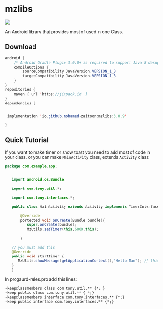 
# mzlibs


[![](https://jitpack.io/v/io.github.mohamed-zaitoon/mzlibs.svg)](https://jitpack.io/#io.github.mohamed-zaitoon/mzlibs)


An Android library that provides most of used in one Class.


## Download

```java
android {
    /* Android Gradle Plugin 3.0.0+ is required to support Java 8 desugaring */
    compileOptions {
        sourceCompatibility JavaVersion.VERSION_1_8
        targetCompatibility JavaVersion.VERSION_1_8
    }
}
repositories {
    maven { url 'https://jitpack.io' }
}
dependencies {


 implementation 'io.github.mohamed-zaitoon:mzlibs:3.0.9'
 
}
```

## Quick Tutorial

If you want to make timer or show toast you need to add most of code in your class.
or you can make `MainActivity` class, extends  `Activity` class:
```java
package com.example.app;
   
   
   import android.os.Bundle.
   
   import com.tony.util.*;
   
   import com.tony.interfaces.*;
   
   public class MainActivity extends Activity implements TimerInterface {
   
       @Override
       portected void onCreate(Bundle bundle){
          super.onCreate(bundle);
          MzUtils.setTimer(this,6000,this);
           
       }
       
   // you must add this
   @Override 
   public void startTimer {
      MzUtils.showMessage(getApplicationContext(),"Hello Man"); // this Toast message will be show after minute 
   }
   }
 ```
 In progaurd-rules.pro add this lines:
 ```txt
-keepclassmembers class com.tony.util.** {*; }
-keep public class com.tony.util.** { *;}
-keepclassmembers interface com.tony.interfaces.** {*;}
-keep public interface com.tony.interfaces.** {*;}
```

 
 
